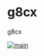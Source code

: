 # g8cx
g8cx

[![main](https://github.com/concept10/g8cx/actions/workflows/main.yaml/badge.svg)](https://github.com/concept10/g8cx/actions/workflows/main.yaml)
